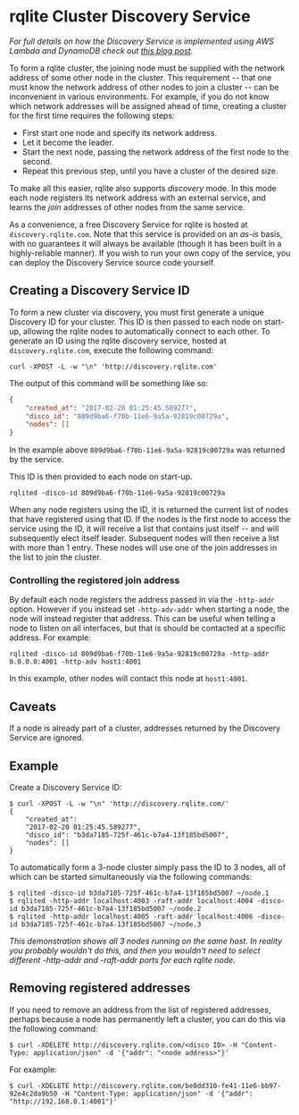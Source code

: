 # rqlite Cluster Discovery Service
_For full details on how the Discovery Service is implemented using AWS Lambda and DynamoDB check out [this blog post](http://www.philipotoole.com/building-a-cluster-discovery-service-with-aws-lambda-and-dynamodb/)._

To form a rqlite cluster, the joining node must be supplied with the network address of some other node in the cluster. This requirement -- that one must know the network address of other nodes to join a cluster -- can be inconvenient in various environments. For example, if you do not know which network addresses will be assigned ahead of time, creating a cluster for the first time requires the following steps:

 * First start one node and specify its network address.
 * Let it become the leader.
 * Start the next node, passing the network address of the first node to the second.
 * Repeat this previous step, until you have a cluster of the desired size.

To make all this easier, rqlite also supports _discovery_ mode. In this mode each node registers its network address with an external service, and learns the _join_ addresses of other nodes from the same service.

As a convenience, a free Discovery Service for rqlite is hosted at `discovery.rqlite.com`. Note that this service is provided on an _as-is_ basis, with no guarantees it will always be available (though it has been built in a highly-reliable manner). If you wish to run your own copy of the service, you can deploy the Discovery Service source code yourself.

## Creating a Discovery Service ID
To form a new cluster via discovery, you must first generate a unique Discovery ID for your cluster. This ID is then passed to each node on start-up, allowing the rqlite nodes to automatically connect to each other. To generate an ID using the rqlite discovery service, hosted at `discovery.rqlite.com`, execute the following command:
```
curl -XPOST -L -w "\n" 'http://discovery.rqlite.com'
```
The output of this command will be something like so:
```json
{
    "created_at": "2017-02-20 01:25:45.589277",
    "disco_id": "809d9ba6-f70b-11e6-9a5a-92819c00729a",
    "nodes": []
}
```
In the example above `809d9ba6-f70b-11e6-9a5a-92819c00729a` was returned by the service.

This ID is then provided to each node on start-up.
```shell
rqlited -disco-id 809d9ba6-f70b-11e6-9a5a-92819c00729a
```
When any node registers using the ID, it is returned the current list of nodes that have registered using that ID. If the nodes is the first node to access the service using the ID, it will receive a list that contains just itself -- and will subsequently elect itself leader. Subsequent nodes will then receive a list with more than 1 entry. These nodes will use one of the join addresses in the list to join the cluster.

### Controlling the registered join address
By default each node registers the address passed in via the `-http-addr` option. However if you instead set `-http-adv-addr` when starting a node, the node will instead register that address. This can be useful when telling a node to listen on all interfaces, but that is should be contacted at a specific address. For example:
```shell
rqlited -disco-id 809d9ba6-f70b-11e6-9a5a-92819c00729a -http-addr 0.0.0.0:4001 -http-adv host1:4001
```
In this example, other nodes will contact this node at `host1:4001`.

## Caveats
If a node is already part of a cluster, addresses returned by the Discovery Service are ignored.

## Example
Create a Discovery Service ID:
```shell
$ curl -XPOST -L -w "\n" 'http://discovery.rqlite.com/'
{
    "created_at":
    "2017-02-20 01:25:45.589277",
    "disco_id": "b3da7185-725f-461c-b7a4-13f185bd5007",
    "nodes": []
}
```
To automatically form a 3-node cluster simply pass the ID to 3 nodes, all of which can be started simultaneously via the following commands:
```shell
$ rqlited -disco-id b3da7185-725f-461c-b7a4-13f185bd5007 ~/node.1
$ rqlited -http-addr localhost:4003 -raft-addr localhost:4004 -disco-id b3da7185-725f-461c-b7a4-13f185bd5007 ~/node.2
$ rqlited -http-addr localhost:4005 -raft-addr localhost:4006 -disco-id b3da7185-725f-461c-b7a4-13f185bd5007 ~/node.3
```
_This demonstration shows all 3 nodes running on the same host. In reality you probably wouldn't do this, and then you wouldn't need to select different -http-addr and -raft-addr ports for each rqlite node._

## Removing registered addresses
If you need to remove an address from the list of registered addresses, perhaps because a node has permanently left a cluster, you can do this via the following command:
```shell
$ curl -XDELETE http://discovery.rqlite.com/<disco ID> -H "Content-Type: application/json" -d '{"addr": "<node address>"}'
```
For example:
```shell
$ curl -XDELETE http://discovery.rqlite.com/be0dd310-fe41-11e6-bb97-92e4c2da9b50 -H "Content-Type: application/json" -d '{"addr": "http://192.168.0.1:4001"}'
```
